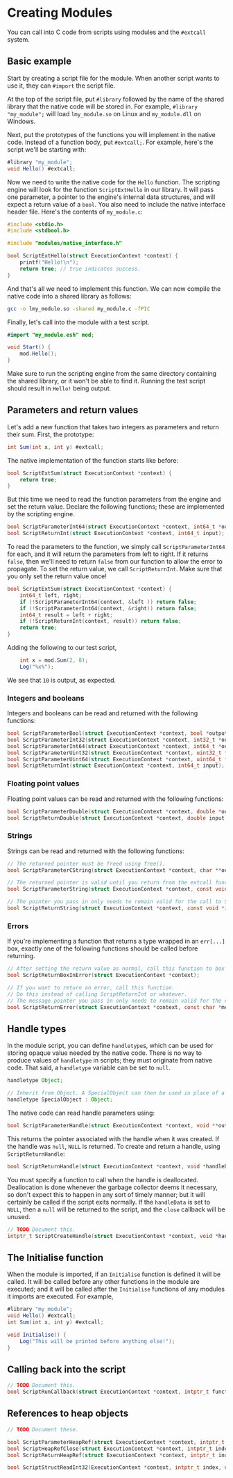 # Creating Modules

You can call into C code from scripts using modules and the `#extcall` system.

## Basic example

Start by creating a script file for the module. When another script wants to use it, they can `#import` the script file. 

At the top of the script file, put `#library` followed by the name of the shared library that the native code will be stored in. For example, `#library "my_module";` will load `lmy_module.so` on Linux and `my_module.dll` on Windows.

Next, put the prototypes of the functions you will implement in the native code. Instead of a function body, put `#extcall;`. For example, here's the script we'll be starting with:

```java
#library "my_module";
void Hello() #extcall;
```

Now we need to write the native code for the `Hello` function. The scripting engine will look for the function `ScriptExtHello` in our library. It will pass one parameter, a pointer to the engine's internal data structures, and will expect a return value of a `bool`. You also need to include the native interface header file. Here's the contents of `my_module.c`:

```c
#include <stdio.h>
#include <stdbool.h>

#include "modules/native_interface.h"

bool ScriptExtHello(struct ExecutionContext *context) {
	printf("Hello!\n");
	return true; // true indicates success.
}
```

And that's all we need to implement this function. We can now compile the native code into a shared library as follows:

```sh
gcc -o lmy_module.so -shared my_module.c -fPIC
```

Finally, let's call into the module with a test script.

```java
#import "my_module.esh" mod;

void Start() {
	mod.Hello();
}
```

Make sure to run the scripting engine from the same directory containing the shared library, or it won't be able to find it. Running the test script should result in `Hello!` being output.

## Parameters and return values

Let's add a new function that takes two integers as parameters and return their sum. First, the prototype:

```java
int Sum(int x, int y) #extcall;
```

The native implementation of the function starts like before:

```c
bool ScriptExtSum(struct ExecutionContext *context) {
	return true;
}
```

But this time we need to read the function parameters from the engine and set the return value. Declare the following functions; these are implemented by the scripting engine.

```c
bool ScriptParameterInt64(struct ExecutionContext *context, int64_t *output);
bool ScriptReturnInt(struct ExecutionContext *context, int64_t input);
```

To read the parameters to the function, we simply call `ScriptParameterInt64` for each, and it will return the parameters from left to right. If it returns `false`, then we'll need to return `false` from our function to allow the error to propagate. To set the return value, we call `ScriptReturnInt`. Make sure that you only set the return value once!

```c
bool ScriptExtSum(struct ExecutionContext *context) {
    int64_t left, right;
    if (!ScriptParameterInt64(context, &left )) return false;
    if (!ScriptParameterInt64(context, &right)) return false;
    int64_t result = left + right;
    if (!ScriptReturnInt(context, result)) return false;
    return true;
}
```

Adding the following to our test script,

```java
	int x = mod.Sum(2, 8);
	Log("%x%");
```

We see that `10` is output, as expected.

### Integers and booleans

Integers and booleans can be read and returned with the following functions:

```c
bool ScriptParameterBool(struct ExecutionContext *context, bool *output);
bool ScriptParameterInt32(struct ExecutionContext *context, int32_t *output);
bool ScriptParameterInt64(struct ExecutionContext *context, int64_t *output);
bool ScriptParameterUint32(struct ExecutionContext *context, uint32_t *output);
bool ScriptParameterUint64(struct ExecutionContext *context, uint64_t *output);
bool ScriptReturnInt(struct ExecutionContext *context, int64_t input);
```

### Floating point values

Floating point values can be read and returned with the following functions:

```c
bool ScriptParameterDouble(struct ExecutionContext *context, double *output);
bool ScriptReturnDouble(struct ExecutionContext *context, double input);
```

### Strings

Strings can be read and returned with the following functions:

```c
// The returned pointer must be freed using free().
bool ScriptParameterCString(struct ExecutionContext *context, char **output);

// The returned pointer is valid until you return from the extcall function.
bool ScriptParameterString(struct ExecutionContext *context, const void **output, size_t *outputBytes);

// The pointer you pass in only needs to remain valid for the call to ScriptReturnString.
bool ScriptReturnString(struct ExecutionContext *context, const void *input, size_t inputBytes);
```

### Errors

If you're implementing a function that returns a type wrapped in an `err[...]` box, exactly one of the following functions should be called before returning.

```c
// After setting the return value as normal, call this function to box it in an error.
bool ScriptReturnBoxInError(struct ExecutionContext *context);

// If you want to return an error, call this function.
// Do this instead of calling ScriptReturnInt or whatever.
// The message pointer you pass in only needs to remain valid for the call to ScriptReturnError.
bool ScriptReturnError(struct ExecutionContext *context, const char *message);
```

## Handle types

In the module script, you can define `handletype`s, which can be used for storing opaque value needed by the native code. There is no way to produce values of `handletype` in scripts; they must originate from native code. That said, a `handletype` variable can be set to `null`.

```java
handletype Object;

// Inherit from Object. A SpecialObject can then be used in place of a normal Object, but not vice-versa.
handletype SpecialObject : Object; 
```

The native code can read handle parameters using:

```c
bool ScriptParameterHandle(struct ExecutionContext *context, void **output);
```

This returns the pointer associated with the handle when it was created. If the handle was `null`, `NULL` is returned. To create and return a handle, using `ScriptReturnHandle`:

```c
bool ScriptReturnHandle(struct ExecutionContext *context, void *handleData, void (*close)(void *));
```

You must specify a function to call when the handle is deallocated. Deallocation is done whenever the garbage collector deems it necessary, so don't expect this to happen in any sort of timely manner; but it will certainly be called if the script exits normally. If the `handleData` is set to `NULL`, then a `null` will be returned to the script, and the `close` callback will be unused.

```c
// TODO Document this.
intptr_t ScriptCreateHandle(struct ExecutionContext *context, void *handleData, void (*close)(void *));
```

## The Initialise function

When the module is imported, if an `Initialise` function is defined it will be called. It will be called before any other functions in the module are executed; and it will be called after the `Initialise` functions of any modules it imports are executed. For example, 

```java
#library "my_module";
void Hello() #extcall;
int Sum(int x, int y) #extcall;

void Initialise() { 
    Log("This will be printed before anything else!"); 
}
```

## Calling back into the script

```c
// TODO Document this.
bool ScriptRunCallback(struct ExecutionContext *context, intptr_t functionPointer, int64_t *parameters, bool *managedParameters, size_t parameterCount);
```

## References to heap objects

```c
// TODO Document these.

bool ScriptParameterHeapRef(struct ExecutionContext *context, intptr_t *output);
bool ScriptHeapRefClose(struct ExecutionContext *context, intptr_t index);
bool ScriptReturnHeapRef(struct ExecutionContext *context, intptr_t index);

bool ScriptStructReadInt32(ExecutionContext *context, intptr_t index, uintptr_t fieldIndex, int32_t *output);
```

